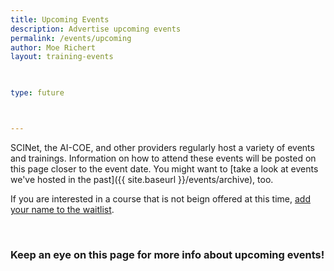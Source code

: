 ```yaml
---
title: Upcoming Events 
description: Advertise upcoming events
permalink: /events/upcoming
author: Moe Richert
layout: training-events

 

type: future



---
```


SCINet, the AI-COE, and other providers regularly host a variety of events and trainings. Information on how to attend these events will be posted on this page closer to the event date.  You might want to [take a look at events we've hosted in the past]({{ site.baseurl }}/events/archive), too.

If you are interested in a course that is not beign offered at this time, [add your name to the waitlist](https://forms.office.com/g/tVtE8wEgAt).



<br>

### Keep an eye on this page for more info about upcoming events!
